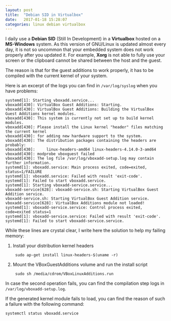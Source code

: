 ```yaml
---
layout: post
title:  "Debian SID in Virtualbox"
date:   2017-01-18 15:28:07
categories: linux debian virtualbox
---
```


I daily use a __Debian SID__ (Still In Development) in a __Virtualbox__ hosted
on a __MS-Windows__ system. As this version of GNU/Linux is updated almost every
day, it is not so uncommon that your embedded system does not work properly
after you updated it. For example, __Xorg__ is not able to fully use your screen
or the clipboard cannot be shared between the host and the guest.

The reason is that for the guest additions to work properly, it has to be
compiled with the current kernel of your system.

Here is an excerpt of the logs you can find in `/var/log/syslog` when you have
problems:

```
systemd[1]: Starting vboxadd.service...
vboxadd[430]: VirtualBox Guest Additions: Starting.
vboxadd[430]: VirtualBox Guest Additions: Building the VirtualBox Guest Additions kernel modules.
vboxadd[430]: This system is currently not set up to build kernel modules.
vboxadd[430]: Please install the Linux kernel "header" files matching the current kernel
vboxadd[430]: for adding new hardware support to the system.
vboxadd[430]: The distribution packages containing the headers are probably:
vboxadd[430]:     linux-headers-amd64 linux-headers-4.14.0-3-amd64
vboxadd[430]: modprobe vboxguest failed
vboxadd[430]: The log file /var/log/vboxadd-setup.log may contain further information.
systemd[1]: vboxadd.service: Main process exited, code=exited, status=1/FAILURE
systemd[1]: vboxadd.service: Failed with result 'exit-code'.
systemd[1]: Failed to start vboxadd.service.
systemd[1]: Starting vboxadd-service.service...
vboxadd-service[628]: vboxadd-service.sh: Starting VirtualBox Guest Addition service.
vboxadd-service.sh: Starting VirtualBox Guest Addition service.
vboxadd-service[628]: VirtualBox Additions module not loaded!
systemd[1]: vboxadd-service.service: Control process exited, code=exited status=1
systemd[1]: vboxadd-service.service: Failed with result 'exit-code'.
systemd[1]: Failed to start vboxadd-service.service.
```

While these lines are crystal clear, I write here the solution to help my failing memory:

1. Install your distribution kernel headers

        sudo ap-get install linux-headers-$(uname -r)

2. Mount the VBoxGuestAdditions volume and run the install script

        sudo sh /media/cdrom/VBoxLinuxAdditions.run

In case the second operation fails, you can find the compilation step logs in
`/var/log/vboxadd-setup.log`.

If the generated kernel module fails to load, you can find the reason of such a
failure with the following command:

    systemctl status vboxadd.service
